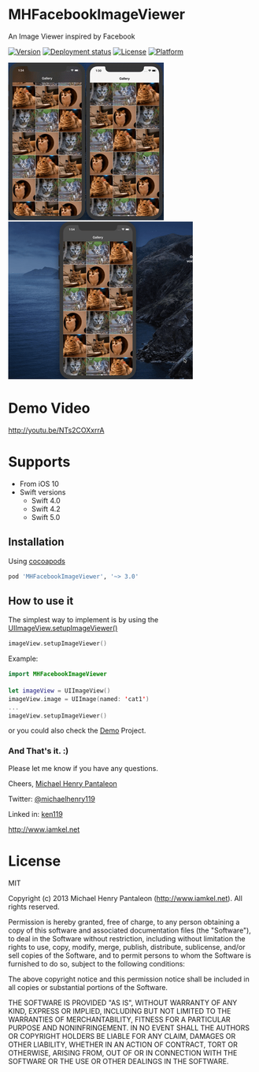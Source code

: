 MHFacebookImageViewer
=======================

An Image Viewer inspired by Facebook

[![Version](https://img.shields.io/cocoapods/v/MHFacebookImageViewer.svg?style=flat)](https://cocoapods.org/pods/MHFacebookImageViewer)
[![Deployment status](https://github.com/michaelhenry/MHFacebookImageViewer/workflows/deploy_to_cocoapods/badge.svg)](https://github.com/michaelhenry/MHFacebookImageViewer/actions)
[![License](https://img.shields.io/cocoapods/l/MHFacebookImageViewer.svg?style=flat)](https://cocoapods.org/pods/MHFacebookImageViewer)
[![Platform](https://img.shields.io/cocoapods/p/MHFacebookImageViewer.svg?style=flat)](https://cocoapods.org/pods/MHFacebookImageViewer)

![Screenshot-dark-mode](images/dark-mode.gif)![Screenshot-light-mode](images/light-mode.gif)
![Screenshot-auto-rotate](images/auto-rotate.gif)

# Demo Video

http://youtu.be/NTs2COXxrrA


# Supports

- From iOS 10
- Swift versions
	- Swift 4.0
	- Swift 4.2
	- Swift 5.0

## Installation

Using [cocoapods](https://cocoapods.org)

```ruby
pod 'MHFacebookImageViewer', '~> 3.0'
```

## How to use it

The simplest way to implement is by using the [UIImageView.setupImageViewer()](https://github.com/michaelhenry/MHFacebookImageViewer/blob/a17f8c47e6ad1fcc3c47a0a3b03ab0bfbdc9fc2d/Example/Demo/BasicViewController.swift#L11)

```swift
imageView.setupImageViewer()
```

Example:

```swift
import MHFacebookImageViewer

let imageView = UIImageView()
imageView.image = UIImage(named: 'cat1')
...
imageView.setupImageViewer()
```

or you could also check the [Demo](Example) Project.


### And That's it. :)

Please let me know if you have any questions.

Cheers,
[Michael Henry Pantaleon](http://www.iamkel.net)

Twitter: [@michaelhenry119](https://twitter.com/michaelhenry119)

Linked in: [ken119](http://ph.linkedin.com/in/ken119)

http://www.iamkel.net



# License

MIT

Copyright (c) 2013 Michael Henry Pantaleon (http://www.iamkel.net). All rights reserved.

Permission is hereby granted, free of charge, to any person obtaining a copy of this software and associated documentation files (the "Software"), to deal in the Software without restriction, including without limitation the rights to use, copy, modify, merge, publish, distribute, sublicense, and/or sell copies of the Software, and to permit persons to whom the Software is furnished to do so, subject to the following conditions:

The above copyright notice and this permission notice shall be included in all copies or substantial portions of the Software.

THE SOFTWARE IS PROVIDED "AS IS", WITHOUT WARRANTY OF ANY KIND, EXPRESS OR IMPLIED, INCLUDING BUT NOT LIMITED TO THE WARRANTIES OF MERCHANTABILITY, FITNESS FOR A PARTICULAR PURPOSE AND NONINFRINGEMENT. IN NO EVENT SHALL THE AUTHORS OR COPYRIGHT HOLDERS BE LIABLE FOR ANY CLAIM, DAMAGES OR OTHER LIABILITY, WHETHER IN AN ACTION OF CONTRACT, TORT OR OTHERWISE, ARISING FROM, OUT OF OR IN CONNECTION WITH THE SOFTWARE OR THE USE OR OTHER DEALINGS IN THE SOFTWARE.
